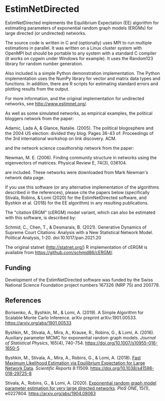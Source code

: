 # EstimNetDirected

EstimNetDirected implements the Equilibrium Expectation (EE) algorithm for estimating parameters of exponential random graph models (ERGMs) for large directed (or undirected) networks.

The source code is written in C and (optionally) uses MPI to run multiple estimations in parallel. It was written on a Linux cluster system with OpenMPI but should be portable to any system with a standard C compiler (it works on cygwin under Windows for example). It uses the Random123 library for random number generation. 

Also included is a simple Python demonstration implementation. The Python implementation uses the NumPy library for vector and matrix data types and functions. In addition, there are R scripts for estimating standard errors and plotting results from the output.

For more information, and the original implementation for undirected networks, see http://www.estimnet.org/.

As well as some simulated networks, as empirical examples, the political bloggers network from the paper:

Adamic, Lada A, & Glance, Natalie. (2005). The political blogosphere and the 2004 US election: divided they blog. Pages 36-43 of: Proceedings of the 3rd international workshop on link discovery. ACM.

and the network science coauthorship network from the paper:

Newman, M. E. (2006). Finding community structure in networks using the eigenvectors of matrices. Physical Review E, 74(3), 036104.

are included. These networks were downloaded from Mark Newman's network data page.

If you use this software (or any alternative implementation of the algorithms described in the references), please cite the papers below (specifically Stivala, Robins, & Lomi (2020) for the EstimNetDirected software, and Byshkin et al. (2018) for the EE algorithm) in any resulting publications.

The "citation ERGM" (cERGM) model variant, which can also be estimated with this software, is described by:

Schmid, C., Chen, T., & Desmarais, B. (2021). Generative Dynamics of Supreme Court Citations: Analysis with a New Statistical Network Model. Political Analysis, 1-20. doi:10.1017/pan.2021.20

The original statnet (http://statnet.org/) R implementation of cERGM is available from https://github.com/schmid86/cERGM/.


## Funding

Development of the EstimNetDirected software was funded by the Swiss National Science Foundation project numbers 167326 (NRP 75) and 200778.

## References

Borisenko, A., Byshkin, M., & Lomi, A. (2019). A Simple Algorithm for Scalable Monte Carlo Inference. arXiv preprint arXiv:1901.00533. https://arxiv.org/abs/1901.00533

Byshkin, M., Stivala, A., Mira, A., Krause, R., Robins, G., & Lomi, A. (2016). Auxiliary parameter MCMC for exponential random graph models. *Journal of Statistical Physics*, 165(4), 740-754. https://doi.org/10.1007/s10955-016-1650-5

Byshkin, M., Stivala, A., Mira, A., Robins, G., & Lomi, A. (2018). [Fast Maximum Likelihood Estimation via Equilibrium Expectation for Large Network Data](https://www.nature.com/articles/s41598-018-29725-8). *Scientific Reports* 8:11509. https://doi.org/10.1038/s41598-018-29725-8

Stivala, A., Robins, G., & Lomi, A. (2020). [Exponential random graph model parameter estimation for very large directed networks](https://doi.org/10.1371/journal.pone.0227804). *PloS ONE*, 15(1), e0227804. https://arxiv.org/abs/1904.08063

